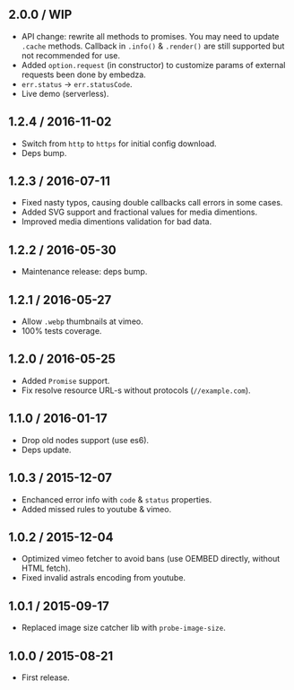 2.0.0 / WIP
------------------

- API change: rewrite all methods to promises. You may need to update `.cache`
  methods. Callback in `.info()` & `.render()` are still supported but not
  recommended for use.
- Added `option.request` (in constructor) to customize params of external
  requests been done by embedza.
- `err.status` -> `err.statusCode`.
- Live demo (serverless).


1.2.4 / 2016-11-02
------------------

- Switch from `http` to `https` for initial config download.
- Deps bump.


1.2.3 / 2016-07-11
------------------

- Fixed nasty typos, causing double callbacks call errors in some cases.
- Added SVG support and fractional values for media dimentions.
- Improved media dimentions validation for bad data.


1.2.2 / 2016-05-30
------------------

- Maintenance release: deps bump.


1.2.1 / 2016-05-27
------------------

- Allow `.webp` thumbnails at vimeo.
- 100% tests coverage.


1.2.0 / 2016-05-25
------------------

- Added `Promise` support.
- Fix resolve resource URL-s without protocols (`//example.com`).


1.1.0 / 2016-01-17
------------------

- Drop old nodes support (use es6).
- Deps update.


1.0.3 / 2015-12-07
------------------

- Enchanced error info with `code` & `status` properties.
- Added missed rules to youtube & vimeo.


1.0.2 / 2015-12-04
------------------

- Optimized vimeo fetcher to avoid bans (use OEMBED directly, without HTML fetch).
- Fixed invalid astrals encoding from youtube.


1.0.1 / 2015-09-17
------------------

- Replaced image size catcher lib with `probe-image-size`.


1.0.0 / 2015-08-21
------------------

- First release.

